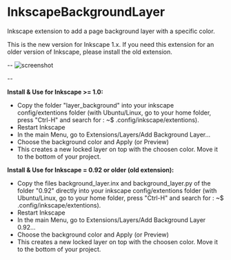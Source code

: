 # InkscapeBackgroundLayer
Inkscape extension to add a page background layer with a specific color.

This is the new version for Inkscape 1.x.
If you need this extension for an older version of Inkscape, please install the old extension.

--
![screenshot](https://raw.githubusercontent.com/sonejostudios/InkscapeBackgroundLayer/master/BackgroundLayer.png "Inkscape Extention Background Layer")

-- 

__Install & Use for Inkscape >= 1.0:__
* Copy the folder "layer_background" into your inkscape config/extentions folder (with Ubuntu/Linux, go to your home folder, press "Ctrl-H" and search for : ~$ .config/inkscape/extentions).
* Restart Inkscape
* In the main Menu, go to Extensions/Layers/Add Background Layer...
* Choose the background color and Apply (or Preview)
* This creates a new locked layer on top with the choosen color. Move it to the bottom of your project.


__Install & Use for Inkscape = 0.92 or older (old extension):__
* Copy the files background_layer.inx and background_layer.py of the folder "0.92" directly into your inkscape config/extentions folder (with Ubuntu/Linux, go to your home folder, press "Ctrl-H" and search for : ~$ .config/inkscape/extentions).
* Restart Inkscape
* In the main Menu, go to Extensions/Layers/Add Background Layer 0.92...
* Choose the background color and Apply (or Preview)
* This creates a new locked layer on top with the choosen color. Move it to the bottom of your project.
